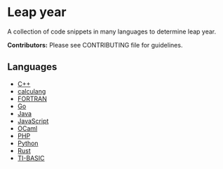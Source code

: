 # Leap year

A collection of code snippets in many languages to determine leap year.

**Contributors:** Please see CONTRIBUTING file for guidelines.

## Languages

* [C++](C%2B%2B)
* [calculang](calculang)
* [FORTRAN](FORTRAN)
* [Go](Go)
* [Java](Java)
* [JavaScript](JavaScript)
* [OCaml](OCaml)
* [PHP](PHP)
* [Python](Python)
* [Rust](Rust)
* [TI-BASIC](TI-BASIC)
